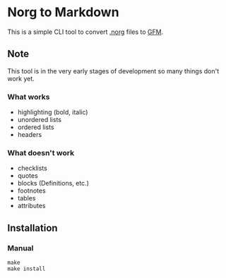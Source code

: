 # Norg to Markdown
This is a simple CLI tool to convert [.norg](https://github.com/nvim-neorg/norg-specs/blob/main/1.0-specification.norg) files to [GFM](https://github.github.com/gfm/). 

## Note
This tool is in the very early stages of development so many things don't work yet.

### What works
- highlighting (bold, italic)
- unordered lists
- ordered lists
- headers

### What doesn't work
- checklists
- quotes
- blocks (Definitions, etc.)
- footnotes
- tables
- attributes

## Installation

### Manual
```shell
make  
make install
```
